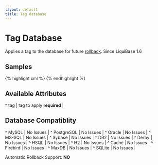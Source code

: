 ```yaml
---
layout: default
title: Tag database
---
```


# Tag Database #

Applies a tag to the database for future [rollback](rollback.html).  Since LiquiBase 1.6

## Samples ##

{% highlight xml %}
<tagDatabase tag="version_1.3"/>
{% endhighlight %}

## Available Attributes ##

^ tag  | tag to apply **required**  |


## Database Compatiblity ##

^ MySQL  | No Issues  | 
^ PostgreSQL  | No Issues  | 
^ Oracle  | No Issues  | 
^ MS-SQL  | No Issues  | 
^ Sybase  | No Issues  | 
^ DB2  | No Issues  | 
^ Derby  | No Issues  | 
^ HSQL  | No Issues  | 
^ H2  | No Issues  | 
^ Caché  | No Issues  | 
^ Firebird  | No Issues  | 
^ MaxDB  | No Issues  | 
^ SQLite  | No Issues  | 

Automatic Rollback Support: **NO**
